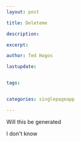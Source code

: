```yaml
---
layout: post

title: Deleteme

description: 

excerpt: 

author: Ted Hagos

lastupdate: 


tags:


categories: singlepageapp

---
```


Will this be generated

I don't know 
